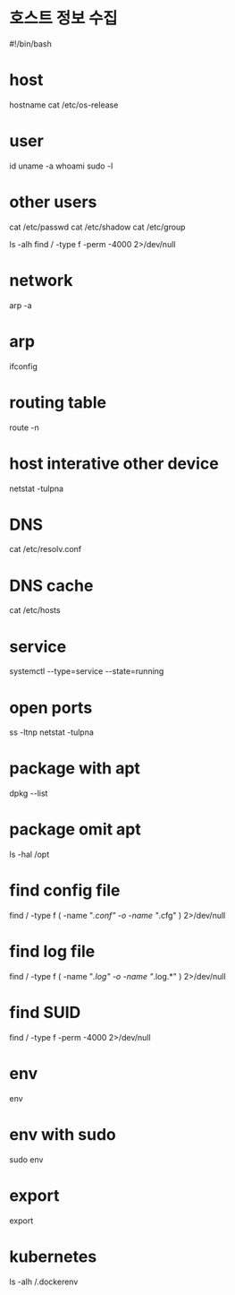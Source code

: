 # 호스트 정보 수집

#!/bin/bash

# host

hostname
cat /etc/os-release

# user

id
uname -a
whoami
sudo -l

# other users

cat /etc/passwd
cat /etc/shadow
cat /etc/group

ls -alh
find / -type f -perm -4000 2>/dev/null

# network

arp -a

# arp

ifconfig

# routing table

route -n

# host interative other device

netstat -tulpna

# DNS

cat /etc/resolv.conf

# DNS cache

cat /etc/hosts

# service

systemctl --type=service --state=running

# open ports

ss -ltnp
netstat -tulpna

# package with apt

dpkg --list

# package omit apt

ls -hal /opt

# find config file

find / -type f \( -name "_.conf" -o -name "_.cfg" \) 2>/dev/null

# find log file

find / -type f \( -name "_.log" -o -name "_.log.\*" \) 2>/dev/null

# find SUID

find / -type f -perm -4000 2>/dev/null

# env

env

# env with sudo

sudo env

# export

export

# kubernetes

ls -alh /.dockerenv

